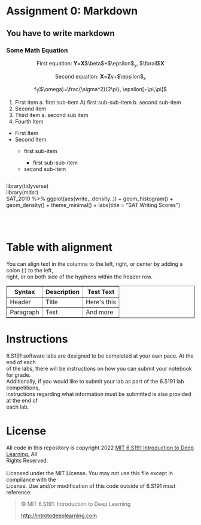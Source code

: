 # Assignment 0: Markdown
## You have to write markdown

### Some Math Equation</h3>
<div align = "center">
     <p>First equation: <b>Y</b>=<b>X</b>$\beta$+$\epsilon$<sub>y</sub>, $\forall$<b>X</b></p>
     <p>Second equation: <b>X</b>=<b>Z</b>γ+$\epsilon$<sub>x</sub></p>
     <p>f<sub>1</sub>($\omega)=\frac{\sigma^2}{2\pi}, \epsilon[−\pi,\pi]$</p>
</div>
<ol type="1">
    <li>First item a. first sub-item A) first sub-sub-item b. second sub-item</li>
    <li>Second item</li>
    <li>Third item a. second sub item</li>
    <li>Fourth Item</li>
</ol>
<ul>
    <li>First Item</li>
    <li>Second Item</li>
    <ul>
        <li>first sub-item</li>
        <ul>
            <li>first sub-sub-item</li>
        </ul>
        <li>second sub-item</li>
    </ul>
</ul>
<img src="https://camo.githubusercontent.com/e6947af48fb1f3bb4f8238ee96f307dc6ddc9c9640c373484badd0cd42a3a25d/68747470733a2f2f69636f6e732e69636f6e617263686976652e636f6d2f69636f6e732f69636f6e6b612f6d656f772f3235362f6361742d636167652d69636f6e2e706e67" alt="">
<p>
    library(tidyverse)<br>
    library(mdsr)<br>
    SAT_2010 %>% ggplot(aes(write,..density..)) + geom_histogram() +<br>
    geom_density() + theme_minimal() + labs(title = "SAT Writing Scores")
</p>
<br>
<br>
<h1>Table with alignment</h1>

<p>You can align text in the columns to the left, right, or center by adding a colon (:) to the left,<br>
right, or on both side of the hyphens within the header row.</p>
    <table border="1">
        <tr>
            <th><b>Syntax</b></th>
            <th><b>Description</b></th>
            <th><b>Test Text</b></th>    
        </tr>
        <tr>
            <td>Header</td>
            <td>Title</td>
            <td>Here's this</td>
        </tr>
        <tr>
            <td>Paragraph</td>
            <td>Text</td>
            <td>And more</td>
        </tr>
    </table>
<h1>Instructions</h1>

<p>6.S191 software labs are designed to be completed at your own pace. At the end of each<br>
of the labs, there will be instructions on how you can submit your notebook for grade.<br>
Additionally, if you would like to submit your lab as part of the 6.S191 lab competitions,<br>
instructions regarding what information must be submitted is also provided at the end of<br>
each lab.</p>

<h1>License</h1>

<p>All code in this repository is copyright 2022 <a href = "http://introtodeeplearning.com">MIT 6.S191 Introduction to Deep Learning.</a> All<br>
Rights Reserved.<br>
<br>
Licensed under the MIT License. You may not use this file except in compliance with the<br>
License. Use and/or modification of this code outside of 6.S191 must reference:</p>

 > © MIT 6.S191: Introduction to Deep Learning
 >
 > <a href="http://introtodeeplearning.com">http://introtodeeplearning.com</a>
